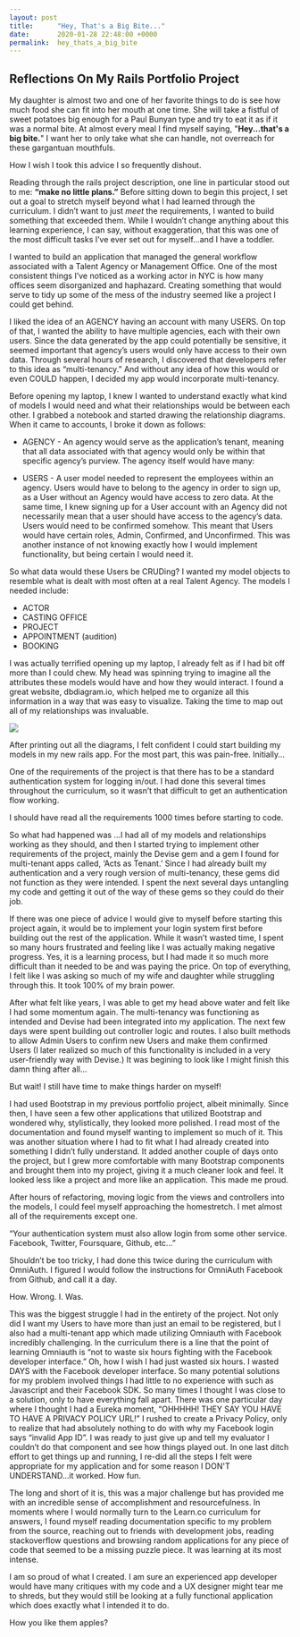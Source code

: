 ```yaml
---
layout: post
title:      "Hey, That's a Big Bite..."
date:       2020-01-28 22:48:00 +0000
permalink:  hey_thats_a_big_bite
---
```


## Reflections On My Rails Portfolio Project

My daughter is almost two and one of her favorite things to do is see how much food she can fit into her mouth at one time.  She will take a fistful of sweet potatoes big enough for a Paul Bunyan type and try to eat it as if it was a normal bite. At almost every meal I find myself saying, "**Hey...that's a big bite.**"  I want her to only take what she can handle, not overreach for these gargantuan mouthfuls.  

How I wish I took this advice I so frequently dishout.

Reading through the rails project description, one line in particular stood out to me: **“make no little plans.”**  Before sitting down to begin this project, I set out a goal to stretch myself beyond what I had learned through the curriculum.  I didn’t want to just *meet* the requirements, I wanted to build something that exceeded them.  While I wouldn’t change anything about this learning experience, I can say, without exaggeration, that this was one of the most difficult tasks I’ve ever set out for myself...and I have a toddler.

I wanted to build an application that managed the general workflow associated with a Talent Agency or Management Office.  One of the most consistent things I’ve noticed as a working actor in NYC is how many offices seem disorganized and haphazard.  Creating something that would serve to tidy up some of the mess of the industry seemed like a project I could get behind.

I liked the idea of an AGENCY having an account with many USERS.  On top of that, I wanted the ability to have multiple agencies, each with their own users.  Since the data generated by the app could potentially be sensitive, it seemed important that agency’s users would only have access to their own data.  Through several hours of research, I discovered that developers refer to this idea as “multi-tenancy.”  And without any idea of how this would or even COULD happen, I decided my app would incorporate multi-tenancy.

Before opening my laptop, I knew I wanted to understand exactly what kind of models I would need and what their relationships would be between each other.  I grabbed a notebook and started drawing the relationship diagrams.  When it came to accounts, I broke it down as follows:

* AGENCY - An agency would serve as the application’s tenant, meaning that all data associated with that agency would only be within that specific agency’s purview. The agency itself would have many:

*  USERS - A user model needed to represent the employees within an agency.  Users would have to belong to the agency in order to sign up, as a User without an Agency would have access to zero data.  At the same time, I knew signing up for a User account with an Agency did not necessarily mean that a user should have access to the agency’s data.  Users would need to be confirmed somehow.  This meant that Users would have certain roles, Admin, Confirmed, and Unconfirmed.  This was another instance of not knowing exactly how I would implement functionality, but being certain I would need it.

So what data would these Users be CRUDing?  I wanted my model objects to resemble what is dealt with most often at a real Talent Agency.  The models I needed include:

* ACTOR
* CASTING OFFICE
* PROJECT 
* APPOINTMENT (audition)
* BOOKING

I was actually terrified opening up my laptop, I already felt as if I had bit off more than I could chew.  My head was spinning trying to imagine all the attributes these models would have and how they would interact.  I found a great website, dbdiagram.io, which helped me to organize all this information in a way that was easy to visualize.  Taking the time to map out all of my relationships was invaluable.

![](https://ibb.co/bm2f1Tf)


After printing out all the diagrams, I felt confident I could start building my models in my new rails app.  For the most part, this was pain-free.  Initially…

One of the requirements of the project is that there has to be a standard authentication system for logging in/out.  I had done this several times throughout the curriculum, so it wasn’t that difficult to get an authentication flow working.  

I should have read all the requirements 1000 times before starting to code.  

So what had happened was ...I had all of my models and relationships working as they should, and then I started trying to implement other requirements of the project, mainly the Devise gem and a gem I found for multi-tenant apps called, ‘Acts as Tenant.’  Since I had already built my authentication and a very rough version of multi-tenancy, these gems did not function as they were intended.  I spent the next several days untangling my code and getting it out of the way of these gems so they could do their job.  

If there was one piece of advice I would give to myself before starting this project again, it would be to implement your login system first before building out the rest of the application.  While it wasn’t wasted time, I spent so many hours frustrated and feeling like I was actually making negative progress.  Yes, it is a learning process, but I had made it so much more difficult than it needed to be and was paying the price.  On top of everything, I felt like I was asking so much of my wife and daughter while struggling through this.  It took 100% of my brain power.

After what felt like years, I was able to get my head above water and felt like I had some momentum again.  The multi-tenancy was functioning as intended and Devise had been integrated into my application.  The next few days were spent building out controller logic and routes.  I also built methods to allow Admin Users to confirm new Users and make them confirmed Users (I later realized so much of this functionality is included in a very user-friendly way with Devise.)  It was begining to look like I might finish this damn thing after all…

But wait!  I still have time to make things harder on myself!

I had used Bootstrap in my previous portfolio project, albeit minimally.  Since then, I have seen a few other applications that utilized Bootstrap and wondered why, stylistically, they looked more polished.  I read most of the documentation and found myself wanting to implement so much of it.  This was another situation where I had to fit what I had already created into something I didn’t fully understand.  It added another couple of days onto the project, but I grew more comfortable with many Bootstrap components and brought them into my project, giving it a much cleaner look and feel.  It looked less like a project and more like an application.  This made me proud.

After hours of refactoring, moving logic from the views and controllers into the models, I could feel myself approaching the homestretch.  I met almost all of the requirements except one.

“Your authentication system must also allow login from some other service. Facebook, Twitter, Foursquare, Github, etc…”

Shouldn’t be too tricky, I had done this twice during the curriculum with OmniAuth.  I figured I would follow the instructions for OmniAuth Facebook from Github, and call it a day.

How. Wrong. I. Was.

This was the biggest struggle I had in the entirety of the project.  Not only did I want my Users to have more than just an email to be registered, but I also had a multi-tenant app which made utilizing Omniauth with Facebook incredibly challenging.  In the curriculum there is a line that the point of learning Omniauth is “not to waste six hours fighting with the Facebook developer interface.”  Oh, how I wish I had just wasted six hours.  I wasted DAYS with the Facebook developer interface.  So many potential solutions for my problem involved things I had little to no experience with such as Javascript and their Facebook SDK.  So many times I thought I was close to a solution, only to have everything fall apart.  There was one particular day where I thought I had a Eureka moment, “OHHHHH!  THEY SAY YOU HAVE TO HAVE A PRIVACY POLICY URL!”  I rushed to create a Privacy Policy, only to realize that had absolutely nothing to do with why my Facebook login says “invalid App ID”.  I was ready to just give up and tell my evaluator I couldn’t do that component and see how things played out.  In one last ditch effort to get things up and running, I re-did all the steps I felt were appropriate for my application and for some reason I DON'T UNDERSTAND...it worked.  How fun.

The long and short of it is, this was a major challenge but has provided me with an incredible sense of accomplishment and resourcefulness.  In moments where I would normally turn to the Learn.co curriculum for answers, I found myself reading documentation specific to my problem from the source, reaching out to friends with development jobs, reading stackoverflow questions and browsing  random applications for any piece of code that seemed to be a missing puzzle piece.  It was learning at its most intense.  

I am so proud of what I created.  I am sure an experienced app developer would have many critiques with my code and a UX designer might tear me to shreds, but they would still be looking at a fully functional application which does exactly what I intended it to do.  

How you like them apples?



